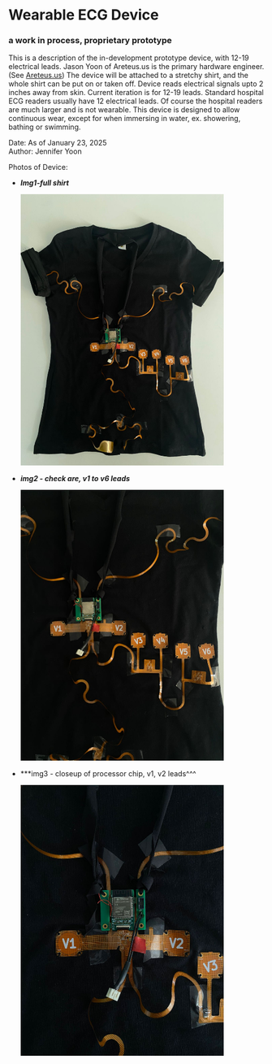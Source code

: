 # Wearable ECG Device  
### a work in process, proprietary prototype  

This is a description of the in-development prototype device, with 12-19 electrical leads. Jason Yoon of Areteus.us is the primary hardware engineer. (See <a href="https://www.areteus.us/">Areteus.us</a>) The device will be attached to a stretchy shirt, and the whole shirt can be put on or taken off. Device reads electrical signals upto 2 inches away from skin. Current iteration is for 12-19 leads. Standard hospital ECG readers usually have 12 electrical leads.  Of course the hospital readers are much larger and is not wearable. This device is designed to allow continuous wear, except for when immersing in water, ex. showering, bathing or swimming.  

Date:   As of January 23, 2025  
Author: Jennifer Yoon   

Photos of Device:  

  * ***Img1-full shirt***
      
    <img src="images/device_img1_shirt.jpg" width = 400px >

  * ***img2 - check are, v1 to v6 leads***  
    
    <img src="images/device_img2_chest.jpg" width = 400px >


  * ***img3 - closeup of processor chip, v1, v2 leads^^^
    
    <img src="images/device_img3_closeup.jpg" width = 400px >


    
